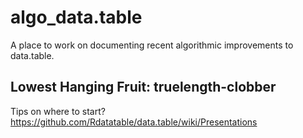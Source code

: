 # algo_data.table
A place to work on documenting recent algorithmic improvements to data.table. 

## Lowest Hanging Fruit: truelength-clobber
Tips on where to start?
https://github.com/Rdatatable/data.table/wiki/Presentations

